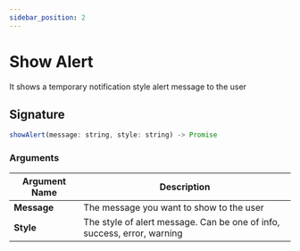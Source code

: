 ```yaml
---
sidebar_position: 2
---
```

# Show Alert

It shows a temporary notification style alert message to the user

<VideoEmbed host="youtube" videoId="FZTKZhnmQgc" title="Show Alert" caption="Show Alert"/>


## Signature

```javascript
showAlert(message: string, style: string) -> Promise
```

### Arguments

| **Argument Name** | **Description**                                                         |
| ----------------- | ----------------------------------------------------------------------- |
| **Message**       | The message you want to show to the user                                |
| **Style**         | The style of alert message. Can be one of info, success, error, warning |
